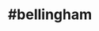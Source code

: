 ---
title: "#bellingham"
hashtag: "bellingham"
tags:
  - Cities I have visited
  - Cities I have worked in
  - Cities I have worked in
  - City
  - Puget Sound
  - Washington
---